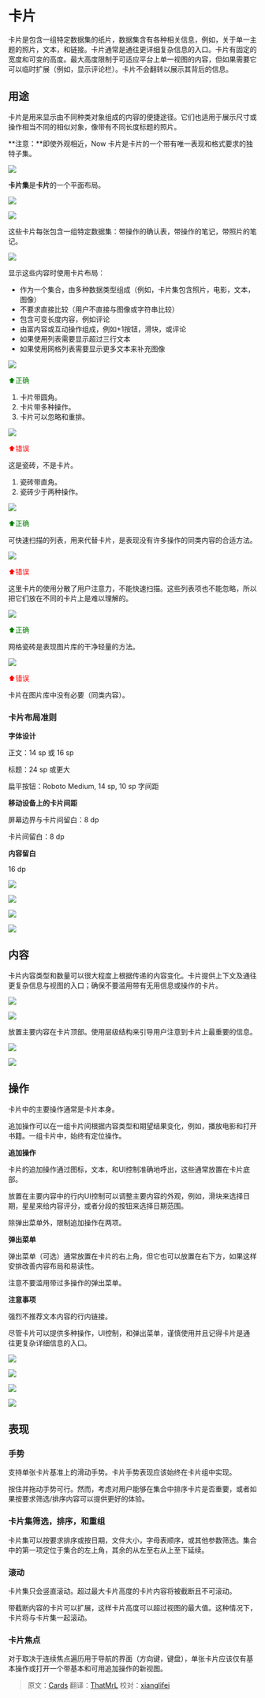 # 卡片

卡片是包含一组特定数据集的纸片，数据集含有各种相关信息，例如，关于单一主题的照片，文本，和链接。卡片通常是通往更详细复杂信息的入口。卡片有固定的宽度和可变的高度。最大高度限制于可适应平台上单一视图的内容，但如果需要它可以临时扩展（例如，显示评论栏）。卡片不会翻转以展示其背后的信息。

## 用途

卡片是用来显示由不同种类对象组成的内容的便捷途径。它们也适用于展示尺寸或操作相当不同的相似对象，像带有不同长度标题的照片。

**注意：**即使外观相近，Now 卡片是卡片的一个带有唯一表现和格式要求的独特子集。

![](../images/components-cards-usage-card_single_large_mdpi.png)  

**卡片集**是**卡片**的一个平面布局。

![](../images/components-cards-usage-card_travel_large_mdpi.png)     

![](../images/components-cards-content-card_books_large_mdpi.png)  

这些卡片每张包含一组特定数据集：带操作的确认表，带操作的笔记，带照片的笔记。

![](../images/components-cards-content-card_notes_large_mdpi.png)  

显示这些内容时使用卡片布局：

* 作为一个集合，由多种数据类型组成（例如，卡片集包含照片，电影，文本，图像）
* 不要求直接比较（用户不直接与图像或字符串比较）
* 包含可变长度内容，例如评论
* 由富内容或互动操作组成，例如+1按钮，滑块，或评论
* 如果使用列表需要显示超过三行文本
* 如果使用网格列表需要显示更多文本来补充图像

![](../images/components-cards-usage-cardvstilea_large_mdpi.png)     
  
<p> <font color="green">⬆️正确</font></p>

1. 卡片带圆角。    
2. 卡片带多种操作。   
3. 卡片可以忽略和重排。    

![](../images/components-cards-usage-cardvstileb_large_mdpi.png)     

<p> <font color="red">⬆️错误</font></p>

这是瓷砖，不是卡片。    
1. 瓷砖带直角。    
2. 瓷砖少于两种操作。   

![](../images/components-cards-usage-card_noa_large_mdpi.png)     

<p> <font color="green">⬆️正确</font></p>

可快速扫描的列表，用来代替卡片，是表现没有许多操作的同类内容的合适方法。

![](../images/components-cards-usage-card_nob_large_mdpi.png)     

<p> <font color="red">⬆️错误</font></p>

这里卡片的使用分散了用户注意力，不能快速扫描。这些列表项也不能忽略，所以把它们放在不同的卡片上是难以理解的。

![](../images/components-cards-usage-card_no2a_large_mdpi.png)  

<p> <font color="green">⬆️正确</font></p>

网格瓷砖是表现图片库的干净轻量的方法。

![](../images/components-cards-usage-card_no2b_large_mdpi.png)  

<p> <font color="red">⬆️错误</font></p>

卡片在图片库中没有必要（同类内容）。

### 卡片布局准则

**字体设计** 

正文：14 sp 或 16 sp  

标题：24 sp 或更大   

扁平按钮：Roboto Medium, 14 sp, 10 sp 字间距   

**移动设备上的卡片间距** 

屏幕边界与卡片间留白：8 dp  

卡片间留白：8 dp   

**内容留白**  

16 dp   

![](../images/components-cards-usage-cards_guidelines_large_mdpi.png)   

![](../images/components-cards-11_large_mdpi.png)  

![](../images/components-cards-13_large_mdpi.png)  

![](../images/components-cards-15_large_mdpi.png)  

## 内容

卡片内容类型和数量可以很大程度上根据传递的内容变化。卡片提供上下文及通往更复杂信息与视图的入口；确保不要滥用带有无用信息或操作的卡片。

![](../images/components-cards-content-card_books_large_mdpi.png)  

![](../images/components-cards-content-card_discover_large_mdpi.png)  

放置主要内容在卡片顶部。使用层级结构来引导用户注意到卡片上最重要的信息。

![](../images/components-cards-usage-card_travel_large_mdpi.png)  

![](../images/components-cards-content-card_notes_large_mdpi.png)  

## 操作

卡片中的主要操作通常是卡片本身。

追加操作可以在一组卡片间根据内容类型和期望结果变化，例如，播放电影和打开书籍。一组卡片中，始终有定位操作。

**追加操作**   

卡片的追加操作通过图标，文本，和UI控制准确地呼出，这些通常放置在卡片底部。

放置在主要内容中的行内UI控制可以调整主要内容的外观，例如，滑块来选择日期，星星来给内容评分，或者分段的按钮来选择日期范围。

除弹出菜单外，限制追加操作在两项。

**弹出菜单**   

弹出菜单（可选）通常放置在卡片的右上角，但它也可以放置在右下方，如果这样安排改善内容布局和易读性。

注意不要滥用带过多操作的弹出菜单。

**注意事项**    

强烈不推荐文本内容的行内链接。

尽管卡片可以提供多种操作，UI控制，和弹出菜单，谨慎使用并且记得卡片是通往更复杂详细信息的入口。

![](../images\components-cards-actions-card_actionsa_large_mdpi.png)  

![](../images\components-cards-actions-card_actionsb_large_mdpi.png)  

![](../images\components-cards-actions-card_actionsc_large_mdpi.png)  

![](../images\components-cards-actions-card_actionsd_large_mdpi.png)  

## 表现

### 手势

支持单张卡片基准上的滑动手势。卡片手势表现应该始终在卡片组中实现。

按住并拖动手势可行。然而，考虑对用户能够在集合中排序卡片是否重要，或者如果按要求筛选/排序内容可以提供更好的体验。

### 卡片集筛选，排序，和重组

卡片集可以按要求排序或按日期，文件大小，字母表顺序，或其他参数筛选。集合中的第一项定位于集合的左上角，其余的从左至右从上至下延续。

### 滚动

卡片集只会竖直滚动。超过最大卡片高度的卡片内容将被截断且不可滚动。

带截断内容的卡片可以扩展，这样卡片高度可以超过视图的最大值。这种情况下，卡片将与卡片集一起滚动。

### 卡片焦点

对于取决于连续焦点遍历用于导航的界面（方向键，键盘），单张卡片应该仅有基本操作或打开一个带基本和可用追加操作的新视图。

> 原文：[Cards](http://www.google.com/design/spec/components/cards.html) 翻译：[ThatMrL](https://github.com/ThatMrL) 校对：[xianglifei](https://github.com/xianglifei) 
